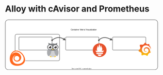 # Alloy with cAvisor and Prometheus 

![Alloy with cAvisor and Prometheus](../.assets/alloy.cadvisor.prometheus.drawio.svg)